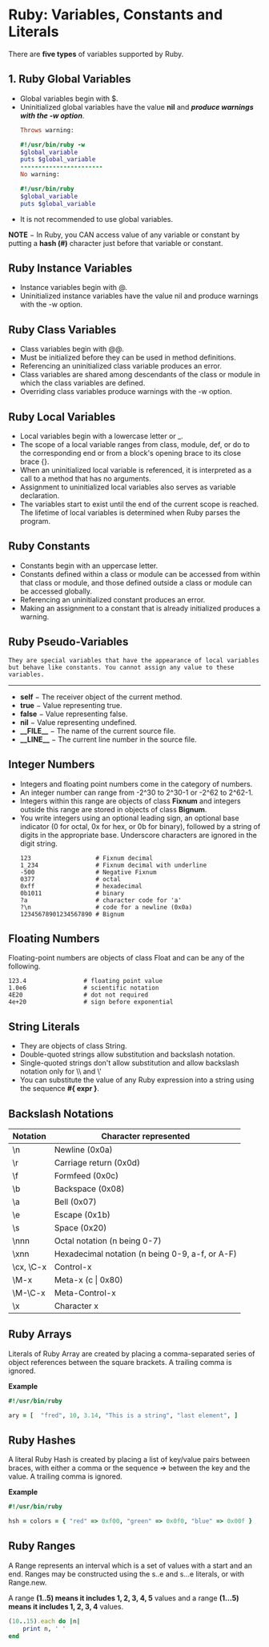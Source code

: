 # Ruby: Variables, Constants and Literals
There are **five types** of variables supported by Ruby.

## 1. Ruby Global Variables
- Global variables begin with $.
- Uninitialized global variables have the value **nil** and ***produce warnings with the -w option***.
    ```ruby
    Throws warning:
    
    #!/usr/bin/ruby -w
    $global_variable
    puts $global_variable
    -----------------------
    No warning:

    #!/usr/bin/ruby
    $global_variable
    puts $global_variable
    ```
-  It is not recommended to use global variables.

**NOTE** − In Ruby, you CAN access value of any variable or constant by putting a **hash (#)** character just before that variable or constant.

## Ruby Instance Variables
- Instance variables begin with @.
- Uninitialized instance variables have the value nil and produce warnings with the -w option.

## Ruby Class Variables
- Class variables begin with @@.
- Must be initialized before they can be used in method definitions.
- Referencing an uninitialized class variable produces an error.
- Class variables are shared among descendants of the class or module in which the class variables are defined.
- Overriding class variables produce warnings with the -w option.

## Ruby Local Variables
- Local variables begin with a lowercase letter or _.
- The scope of a local variable ranges from class, module, def, or do to the corresponding end or from a block's opening brace to its close brace {}.
- When an uninitialized local variable is referenced, it is interpreted as a call to a method that has no arguments.
- Assignment to uninitialized local variables also serves as variable declaration.
- The variables start to exist until the end of the current scope is reached. The lifetime of local variables is determined when Ruby parses the program.

## Ruby Constants
- Constants begin with an uppercase letter.
- Constants defined within a class or module can be accessed from within that class or module, and those defined outside a class or module can be accessed globally.
- Referencing an uninitialized constant produces an error.
- Making an assignment to a constant that is already initialized produces a warning.

## Ruby Pseudo-Variables
    They are special variables that have the appearance of local variables but behave like constants. You cannot assign any value to these variables.
***
- **self** − The receiver object of the current method.
- **true** − Value representing true.
- **false** − Value representing false.
- **nil** − Value representing undefined.
- **\_\_FILE__** − The name of the current source file.
- **\_\_LINE__** − The current line number in the source file.

## Integer Numbers
- Integers and floating point numbers come in the category of numbers.
- An integer number can range from -2^30 to 2^30-1 or -2^62 to 2^62-1.
- Integers within this range are objects of class **Fixnum** and integers outside this range are stored in objects of class **Bignum**.
- You write integers using an optional leading sign, an optional base indicator (0 for octal, 0x for hex, or 0b for binary), followed by a string of digits in the appropriate base. Underscore characters are ignored in the digit string.
    ```
    123                  # Fixnum decimal
    1_234                # Fixnum decimal with underline
    -500                 # Negative Fixnum
    0377                 # octal
    0xff                 # hexadecimal
    0b1011               # binary
    ?a                   # character code for 'a'
    ?\n                  # code for a newline (0x0a)
    12345678901234567890 # Bignum
    ```

## Floating Numbers
Floating-point numbers are objects of class Float and can be any of the following.
```
123.4                # floating point value
1.0e6                # scientific notation
4E20                 # dot not required
4e+20                # sign before exponential
```

## String Literals
- They are objects of class String.
- Double-quoted strings allow substitution and backslash notation.
- Single-quoted strings don't allow substitution and allow backslash notation only for \\\\ and \\'
- You can substitute the value of any Ruby expression into a string using the sequence **#{ expr }**.

## Backslash Notations
| Notation | Character represented |
| ---------- | ---------- |
| \n | Newline (0x0a) |
| \r | Carriage return (0x0d) |
| \f | Formfeed (0x0c) |
| \b | Backspace (0x08) |
| \a | Bell (0x07) |
| \e | Escape (0x1b) |
| \s | Space (0x20) |
| \nnn | Octal notation (n being 0-7) |
| \xnn | Hexadecimal notation (n being 0-9, a-f, or A-F) |
| \cx, \C-x | Control-x |
| \M-x | Meta-x (c \| 0x80) |
| \M-\C-x |	Meta-Control-x |
| \x | Character x |

## Ruby Arrays
Literals of Ruby Array are created by placing a comma-separated series of object references between the square brackets. A trailing comma is ignored.

**Example**
```ruby
#!/usr/bin/ruby

ary = [  "fred", 10, 3.14, "This is a string", "last element", ]
```

## Ruby Hashes
A literal Ruby Hash is created by placing a list of key/value pairs between braces, with either a comma or the sequence => between the key and the value. A trailing comma is ignored.

**Example**
```ruby
#!/usr/bin/ruby

hsh = colors = { "red" => 0xf00, "green" => 0x0f0, "blue" => 0x00f }
```

## Ruby Ranges
A Range represents an interval which is a set of values with a start and an end. Ranges may be constructed using the s..e and s...e literals, or with Range.new.

A range **(1..5) means it includes 1, 2, 3, 4, 5** values and a range **(1...5) means it includes 1, 2, 3, 4** values.

```ruby
(10..15).each do |n| 
    print n, ' ' 
end
```




